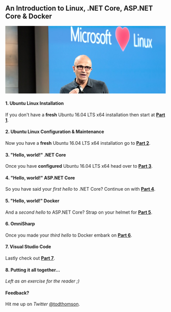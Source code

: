 ## An Introduction to Linux, .NET Core, ASP.NET Core & Docker

![1-nadella-loves-linux](README/1-nadella-loves-linux.jpg)

#### 1. Ubuntu Linux Installation

If you don't have a __fresh__ Ubuntu 16.04 LTS x64 installation then start at __[Part 1](Part1.md)__.

#### 2. Ubuntu Linux Configuration & Maintenance

Now you have a __fresh__ Ubuntu 16.04 LTS x64 installation go to __[Part 2](Part2.md)__.

#### 3. "Hello, world!" .NET Core

Once you have __configured__ Ubuntu 16.04 LTS x64 head over to __[Part 3](Part3.md)__.

#### 4. "Hello, world!" ASP.NET Core

So you have said your _first hello_ to .NET Core? Continue on with __[Part 4](Part4.md)__.

#### 5. "Hello, world!" Docker

And a _second hello_ to ASP.NET Core? Strap on your helmet for __[Part 5](Part5.md)__.

#### 6. OmniSharp

Once you made your _third hello_ to Docker embark on __[Part 6](Step6.md)__.

#### 7. Visual Studio Code

Lastly check out __[Part 7](Step7.md)__.

#### 8. Putting it all together...

_Left as an exercise for the reader ;)_

#### Feedback?

Hit me up on _Twitter_ [@todthomson](https://twitter.com/todthomson).

